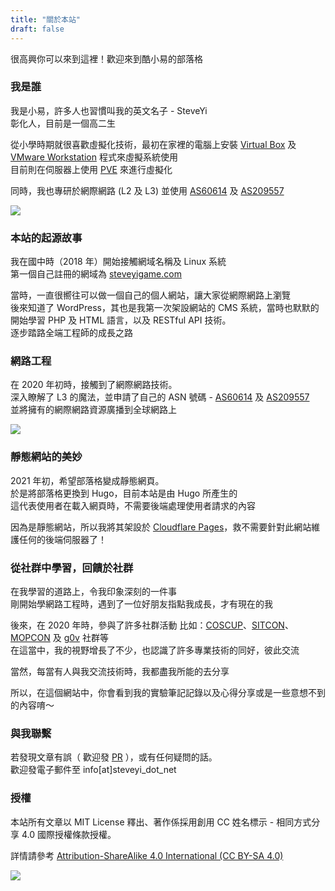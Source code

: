 ```yaml
---
title: "關於本站"
draft: false
---
```


很高興你可以來到這裡！歡迎來到酷小易的部落格

### 我是誰

我是小易，許多人也習慣叫我的英文名子 - SteveYi  
彰化人，目前是一個高二生

從小學時期就很喜歡虛擬化技術，最初在家裡的電腦上安裝 [Virtual Box](https://www.virtualbox.org/) 及 [VMware Workstation](https://www.vmware.com/products/workstation-pro.html) 程式來虛擬系統使用  
目前則在伺服器上使用 [PVE](https://pve.proxmox.com/) 來進行虛擬化

同時，我也專研於網際網路 (L2 及 L3) 並使用 [AS60614](https://whois.steveyi.net/whois/AS60614) 及 [AS209557](https://whois.steveyi.net/whois/AS209557)

![](https://static.yiy.tw/media/yi/life/image04.jpg)

### 本站的起源故事

我在國中時（2018 年）開始接觸網域名稱及 Linux 系統  
第一個自己註冊的網域為 [steveyigame.com](https://whois.steveyi.net/whois/steveyigame.com)

當時，一直很嚮往可以做一個自己的個人網站，讓大家從網際網路上瀏覽  
後來知道了 WordPress，其也是我第一次架設網站的 CMS 系統，當時也默默的開始學習 PHP 及 HTML 語言，以及 RESTful API 技術。  
逐步踏路全端工程師的成長之路  

### 網路工程

在 2020 年初時，接觸到了網際網路技術。  
深入瞭解了 L3 的魔法，並申請了自己的 ASN 號碼 - [AS60614](https://whois.steveyi.net/whois/AS60614) 及 [AS209557](https://whois.steveyi.net/whois/AS209557)  
並將擁有的網際網路資源廣播到全球網路上

![](https://static.yiy.tw/media/blog/1614068570.png)

### 靜態網站的美妙

2021 年初，希望部落格變成靜態網頁。  
於是將部落格更換到 Hugo，目前本站是由 Hugo 所產生的  
這代表使用者在載入網頁時，不需要後端處理使用者請求的內容

因為是靜態網站，所以我將其架設於 [Cloudflare Pages](https://pages.cloudflare.com/)，救不需要針對此網站維護任何的後端伺服器了！

### 從社群中學習，回饋於社群

在我學習的道路上，令我印象深刻的一件事  
剛開始學網路工程時，遇到了一位好朋友指點我成長，才有現在的我

後來，在 2020 年時，參與了許多社群活動 比如：[COSCUP](https://coscup.org/)、[SITCON](https://sitcon.org/)、[MOPCON](https://mopcon.org/2020/) 及 [g0v](https://g0v.tw/) 社群等  
在這當中，我的視野增長了不少，也認識了許多專業技術的同好，彼此交流

當然，每當有人與我交流技術時，我都盡我所能的去分享

所以，在這個網站中，你會看到我的實驗筆記記錄以及心得分享或是一些意想不到的內容唷～

### 與我聯繫

若發現文章有誤（ 歡迎發 [PR](https://github.com/steveyiyo/blog_source/pulls) ），或有任何疑問的話。  
歡迎發電子郵件至 info[at]steveyi_dot_net

### 授權

本站所有文章以 MIT License 釋出、著作係採用創用 CC 姓名標示 - 相同方式分享 4.0 國際授權條款授權。

詳情請參考 [Attribution-ShareAlike 4.0 International (CC BY-SA 4.0)](http://creativecommons.org/licenses/by-sa/4.0/)

![](https://mirrors.creativecommons.org/presskit/buttons/88x31/png/by-nc-sa.png)
